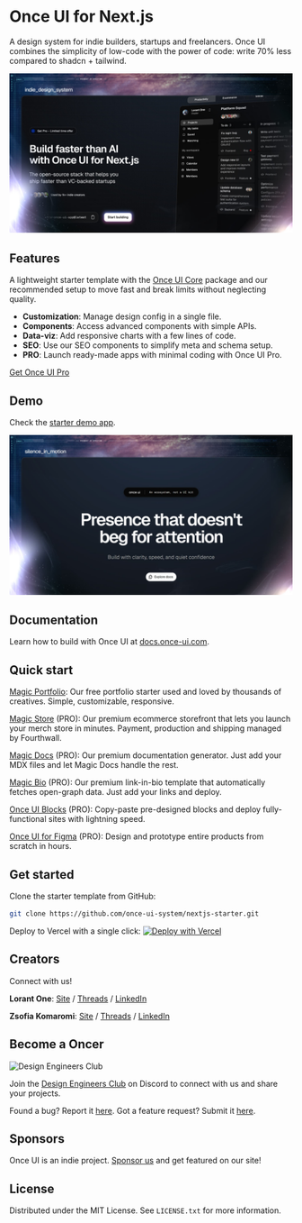 # Once UI for Next.js

A design system for indie builders, startups and freelancers. Once UI combines the simplicity of low-code with the power of code: write 70% less compared to shadcn + tailwind.

![Once UI](public/images/og/home.jpg)

## Features

A lightweight starter template with the [Once UI Core](https://github.com/once-ui-system/core) package and our recommended setup to move fast and break limits without neglecting quality.

* **Customization**: Manage design config in a single file.
* **Components**: Access advanced components with simple APIs.
* **Data-viz**: Add responsive charts with a few lines of code.
* **SEO**: Use our SEO components to simplify meta and schema setup.
* **PRO**: Launch ready-made apps with minimal coding with Once UI Pro.

[Get Once UI Pro](https://once-ui.com/pricing)

## Demo

Check the [starter demo app](https://demo.once-ui.com).

![Once UI](public/images/demo.jpg)

## Documentation

Learn how to build with Once UI at [docs.once-ui.com](https://docs.once-ui.com/once-ui/quick-start).

## Quick start

[Magic Portfolio](https://once-ui.com/products/magic-portfolio): Our free portfolio starter used and loved by thousands of creatives. Simple, customizable, responsive.

[Magic Store](https://once-ui.com/products/magic-store) (PRO): Our premium ecommerce storefront that lets you launch your merch store in minutes. Payment, production and shipping managed by Fourthwall.

[Magic Docs](https://once-ui.com/products/magic-docs) (PRO): Our premium documentation generator. Just add your MDX files and let Magic Docs handle the rest.

[Magic Bio](https://once-ui.com/products/magic-bio) (PRO): Our premium link-in-bio template that automatically fetches open-graph data. Just add your links and deploy.

[Once UI Blocks](https://once-ui.com/blocks) (PRO): Copy-paste pre-designed blocks and deploy fully-functional sites with lightning speed.

[Once UI for Figma](https://once-ui.com/figma) (PRO): Design and prototype entire products from scratch in hours.

## Get started

Clone the starter template from GitHub:
```bash
git clone https://github.com/once-ui-system/nextjs-starter.git
```

Deploy to Vercel with a single click:
[![Deploy with Vercel](https://vercel.com/button)](https://vercel.com/new/clone?repository-url=https%3A%2F%2Fgithub.com%2Fonce-ui-system%2Fnextjs-starter&redirect-url=https%3A%2F%2Fonce-ui.com%2F)

## Creators

Connect with us!

**Lorant One**: [Site](https://lorant.one) / [Threads](https://www.threads.net/@lorant.one) / [LinkedIn](https://www.linkedin.com/in/lorant-one/)

**Zsofia Komaromi**: [Site](https://zsofia.pro) / [Threads](https://www.threads.net/@zsofia_kom) / [LinkedIn](https://www.linkedin.com/in/zsofiakomaromi/)

## Become a Oncer

![Design Engineers Club](https://docs.once-ui.com/images/docs/vibe-coding-dark.jpg)

Join the [Design Engineers Club](https://discord.com/invite/5EyAQ4eNdS) on Discord to connect with us and share your projects.

Found a bug? Report it [here](https://github.com/once-ui-system/nextjs-starter/issues/new?labels=bug&template=bug_report.md). Got a feature request? Submit it [here](https://github.com/once-ui-system/nextjs-starter/issues/new?labels=feature%20request&template=feature_request.md).

## Sponsors

Once UI is an indie project. [Sponsor us](https://github.com/sponsors/once-ui-system) and get featured on our site!

## License

Distributed under the MIT License. See `LICENSE.txt` for more information.